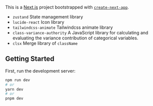 This is a [Next.js](https://nextjs.org/) project bootstrapped with [`create-next-app`](https://github.com/vercel/next.js/tree/canary/packages/create-next-app).

- `zustand` State management library
- `lucide-react` Icon library
- `tailwindcss-animate` Tailwindcss animate library
- `class-variance-authority` A JavaScript library for calculating and evaluating the variance contribution of categorical variables.
- `clsx` Merge library of `className`

## Getting Started

First, run the development server:

```bash
npm run dev
# or
yarn dev
# or
pnpm dev
```
